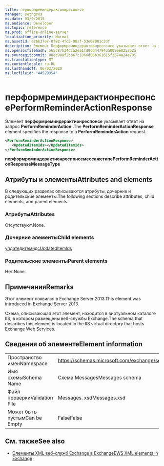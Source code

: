 ```yaml
---
title: перформреминдерактионреспонсе
manager: sethgros
ms.date: 03/9/2015
ms.audience: Developer
ms.topic: reference
ms.prod: office-online-server
localization_priority: Normal
ms.assetid: e26b37e7-0f82-4fd3-98af-53e02001c3df
description: Элемент Перформреминдерактионреспонсе указывает ответ на запрос PerformReminderAction.
ms.openlocfilehash: 565c87b34dca2ea1fd0cd44794da009ee825252a
ms.sourcegitcommit: 88ec988f2bb67c1866d06b361615f3674a24e795
ms.translationtype: MT
ms.contentlocale: ru-RU
ms.lasthandoff: 06/03/2020
ms.locfileid: "44529954"
---
```

# <a name="performreminderactionresponse"></a><span data-ttu-id="55481-103">перформреминдерактионреспонсе</span><span class="sxs-lookup"><span data-stu-id="55481-103">PerformReminderActionResponse</span></span>

<span data-ttu-id="55481-104">Элемент **перформреминдерактионреспонсе** указывает ответ на запрос **PerformReminderAction** .</span><span class="sxs-lookup"><span data-stu-id="55481-104">The **PerformReminderActionResponse** element specifies the response to a **PerformReminderAction** request.</span></span> 
  
```XML
<PerformReminderActionResponse>
   <UpdatedItemIds></UpdatedItemIds>
</PerformReminderActionResponse>
```

 <span data-ttu-id="55481-105">**перформреминдерактионреспонсемессажетипе**</span><span class="sxs-lookup"><span data-stu-id="55481-105">**PerformReminderActionResponseMessageType**</span></span>
## <a name="attributes-and-elements"></a><span data-ttu-id="55481-106">Атрибуты и элементы</span><span class="sxs-lookup"><span data-stu-id="55481-106">Attributes and elements</span></span>

<span data-ttu-id="55481-107">В следующих разделах описываются атрибуты, дочерние и родительские элементы.</span><span class="sxs-lookup"><span data-stu-id="55481-107">The following sections describe attributes, child elements, and parent elements.</span></span>
  
### <a name="attributes"></a><span data-ttu-id="55481-108">Атрибуты</span><span class="sxs-lookup"><span data-stu-id="55481-108">Attributes</span></span>

<span data-ttu-id="55481-109">Отсутствуют.</span><span class="sxs-lookup"><span data-stu-id="55481-109">None.</span></span>
  
### <a name="child-elements"></a><span data-ttu-id="55481-110">Дочерние элементы</span><span class="sxs-lookup"><span data-stu-id="55481-110">Child elements</span></span>

[<span data-ttu-id="55481-111">упдатедитемидс</span><span class="sxs-lookup"><span data-stu-id="55481-111">UpdatedItemIds</span></span>](updateditemids.md)
  
### <a name="parent-elements"></a><span data-ttu-id="55481-112">Родительские элементы</span><span class="sxs-lookup"><span data-stu-id="55481-112">Parent elements</span></span>

<span data-ttu-id="55481-113">Нет.</span><span class="sxs-lookup"><span data-stu-id="55481-113">None.</span></span>
  
## <a name="remarks"></a><span data-ttu-id="55481-114">Примечания</span><span class="sxs-lookup"><span data-stu-id="55481-114">Remarks</span></span>

<span data-ttu-id="55481-115">Этот элемент появился в Exchange Server 2013.</span><span class="sxs-lookup"><span data-stu-id="55481-115">This element was introduced in Exchange Server 2013.</span></span>
  
<span data-ttu-id="55481-116">Схема, описывающая этот элемент, находится в виртуальном каталоге IIS, в котором размещены веб-службы Exchange.</span><span class="sxs-lookup"><span data-stu-id="55481-116">The schema that describes this element is located in the IIS virtual directory that hosts Exchange Web Services.</span></span>
  
## <a name="element-information"></a><span data-ttu-id="55481-117">Сведения об элементе</span><span class="sxs-lookup"><span data-stu-id="55481-117">Element information</span></span>

|||
|:-----|:-----|
|<span data-ttu-id="55481-118">Пространство имен</span><span class="sxs-lookup"><span data-stu-id="55481-118">Namespace</span></span>  <br/> |https://schemas.microsoft.com/exchange/services/2006/messages  <br/> |
|<span data-ttu-id="55481-119">Имя схемы</span><span class="sxs-lookup"><span data-stu-id="55481-119">Schema Name</span></span>  <br/> |<span data-ttu-id="55481-120">Схема Messages</span><span class="sxs-lookup"><span data-stu-id="55481-120">Messages schema</span></span>  <br/> |
|<span data-ttu-id="55481-121">Файл проверки</span><span class="sxs-lookup"><span data-stu-id="55481-121">Validation File</span></span>  <br/> |<span data-ttu-id="55481-122">Messages. xsd</span><span class="sxs-lookup"><span data-stu-id="55481-122">Messages.xsd</span></span>  <br/> |
|<span data-ttu-id="55481-123">Может быть пустым</span><span class="sxs-lookup"><span data-stu-id="55481-123">Can be Empty</span></span>  <br/> |<span data-ttu-id="55481-124">False</span><span class="sxs-lookup"><span data-stu-id="55481-124">False</span></span>  <br/> |
   
## <a name="see-also"></a><span data-ttu-id="55481-125">См. также</span><span class="sxs-lookup"><span data-stu-id="55481-125">See also</span></span>



- [<span data-ttu-id="55481-126">Элементы XML веб-служб Exchange в Exchange</span><span class="sxs-lookup"><span data-stu-id="55481-126">EWS XML elements in Exchange</span></span>](ews-xml-elements-in-exchange.md)

